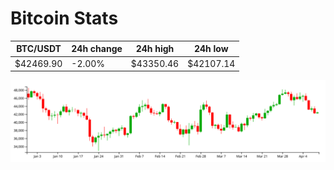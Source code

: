 # Bitcoin Stats

BTC/USDT|24h change|24h high|24h low|
|---|---|---|---|
|$42469.90|-2.00%|$43350.46|$42107.14|

<img src="./chart.svg">
